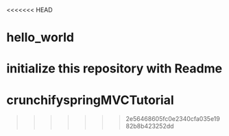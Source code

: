 <<<<<<< HEAD
# hello_world
initialize this repository with Readme
=======
# crunchifyspringMVCTutorial
>>>>>>> 2e56468605fc0e2340cfa035e1982b8b423252dd
